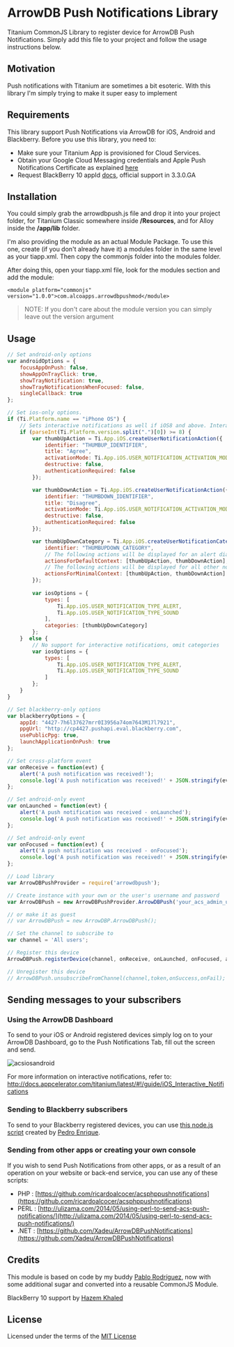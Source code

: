 # ArrowDB Push Notifications Library

Titanium CommonJS Library to register device for ArrowDB Push Notifications.  Simply add this file to your project and follow the usage instructions below.

## Motivation
Push notifications with Titanium are sometimes a bit esoteric.  With this library I'm simply trying to make it super easy to implement

## Requirements
This library support Push Notifications via ArrowDB for iOS, Android and Blackberry.  Before you use this library, you need to:

* Make sure your Titanium App is provisioned for Cloud Services.
* Obtain your Google Cloud Messaging credentials and Apple Push Notifications Certificate as explained [here](http://docs.appcelerator.com/titanium/3.0/#!/guide/Push_Notifications)
* Request BlackBerry 10 appId [docs](https://gist.github.com/pec1985/8ad59783cd5b4adc45a2), official support in 3.3.0.GA

## Installation
You could simply grab the arrowdbpush.js file and drop it into your project folder, for Titanium Classic somewhere inside **/Resources**, and for Alloy inside the **/app/lib** folder.

I'm also providing the module as an actual Module Package.  To use this one, create (if you don't already have it) a modules folder in the same level as your tiapp.xml.  Then copy the commonjs folder into the modules folder.

After doing this, open your tiapp.xml file, look for the modules section and add the module:

	<module platform="commonjs" version="1.0.0">com.alcoapps.arrowdbpushmod</module>

> NOTE: If you don't care about the module version you can simply leave out the version argument

## Usage

```js
// Set android-only options
var androidOptions = {
    focusAppOnPush: false,
    showAppOnTrayClick: true,
    showTrayNotification: true,
    showTrayNotificationsWhenFocused: false,
    singleCallback: true
};

// Set ios-only options. 
if (Ti.Platform.name == "iPhone OS") {
    // Sets interactive notifications as well if iOS8 and above. Interactive notifications is optional.
    if (parseInt(Ti.Platform.version.split(".")[0]) >= 8) {
        var thumbUpAction = Ti.App.iOS.createUserNotificationAction({
            identifier: "THUMBUP_IDENTIFIER",
            title: "Agree",
            activationMode: Ti.App.iOS.USER_NOTIFICATION_ACTIVATION_MODE_BACKGROUND,
            destructive: false,
            authenticationRequired: false
        });

        var thumbDownAction = Ti.App.iOS.createUserNotificationAction({
            identifier: "THUMBDOWN_IDENTIFIER",
            title: "Disagree",
            activationMode: Ti.App.iOS.USER_NOTIFICATION_ACTIVATION_MODE_BACKGROUND,
            destructive: false,
            authenticationRequired: false
        });

        var thumbUpDownCategory = Ti.App.iOS.createUserNotificationCategory({
            identifier: "THUMBUPDOWN_CATEGORY",
 	        // The following actions will be displayed for an alert dialog
            actionsForDefaultContext: [thumbUpAction, thumbDownAction],
            // The following actions will be displayed for all other notifications
            actionsForMinimalContext: [thumbUpAction, thumbDownAction]
        }); 
        
        var iosOptions = {
            types: [
                Ti.App.iOS.USER_NOTIFICATION_TYPE_ALERT,
                Ti.App.iOS.USER_NOTIFICATION_TYPE_SOUND
            ],
            categories: [thumbUpDownCategory]
        };
    }  else {
        // No support for interactive notifications, omit categories
        var iosOptions = {
            types: [
                Ti.App.iOS.USER_NOTIFICATION_TYPE_ALERT,
                Ti.App.iOS.USER_NOTIFICATION_TYPE_SOUND
            ]
        };  
    }
}

// Set blackberry-only options
var blackberryOptions = {
    appId: "4427-7h6l37627mrr0I3956a74om7643M17l7921",
    ppgUrl: "http://cp4427.pushapi.eval.blackberry.com",
    usePublicPpg: true,
    launchApplicationOnPush: true
};

// Set cross-platform event
var onReceive = function(evt) {
    alert('A push notification was received!');
    console.log('A push notification was received!' + JSON.stringify(evt));
};

// Set android-only event
var onLaunched = function(evt) {
    alert('A push notification was received - onLaunched');
    console.log('A push notification was received!' + JSON.stringify(evt));
};

// Set android-only event
var onFocused = function(evt) {
    alert('A push notification was received - onFocused');
    console.log('A push notification was received!' + JSON.stringify(evt));
};

// Load library
var ArrowDBPushProvider = require('arrowdbpush');

// Create instance with your own or the user's username and password
var ArrowDBPush = new ArrowDBPushProvider.ArrowDBPush('your_acs_admin_uid','your_acs_admin_pwd');

// or make it as guest
// var ArrowDBPush = new ArrowDBP.ArrowDBPush();

// Set the channel to subscribe to
var channel = 'All users';

// Register this device
ArrowDBPush.registerDevice(channel, onReceive, onLaunched, onFocused, androidOptions, iosOptions, blackberryOptions);

// Unregister this device
// ArrowDBPush.unsubscribeFromChannel(channel,token,onSuccess,onFail);
```

## Sending messages to your subscribers

### Using the ArrowDB Dashboard

To send to your iOS or Android registered devices simply log on to your ArrowDB Dashboard, go to the Push Notifications Tab, fill out the screen and send.

![acsiosandroid](http://s27.postimg.org/5ixtazxwz/Screen_Shot_2014_03_31_at_11_51_28_AM.png)

For more information on interactive notifications, refer to:
http://docs.appcelerator.com/titanium/latest/#!/guide/iOS_Interactive_Notifications

### Sending to Blackberry subscribers

To send to your Blackberry registered devices, you can use [this node.js script](https://github.com/pec1985/BB10-Push-Server) created by [Pedro Enrique](https://github.com/pec1985).

### Sending from other apps or creating your own console

If you wish to send Push Notifications from other apps, or as a result of an operation on your website or back-end service, you can use any of these scripts:

* PHP : [https://github.com/ricardoalcocer/acsphppushnotifications](https://github.com/ricardoalcocer/acsphppushnotifications)
* PERL : [http://ulizama.com/2014/05/using-perl-to-send-acs-push-notifications/](http://ulizama.com/2014/05/using-perl-to-send-acs-push-notifications/)
* .NET : [https://github.com/Xadeu/ArrowDBPushNotifications](https://github.com/Xadeu/ArrowDBPushNotifications)

## Credits
This module is based on code by my buddy [Pablo Rodríguez](https://github.com/pablorr18), now with some additional sugar and converted into a reusable CommonJS Module.

BlackBerry 10 support by [Hazem Khaled](http://github.com/hazemkhaled)

## License
Licensed under the terms of the [MIT License](alco.mit-license.org)
